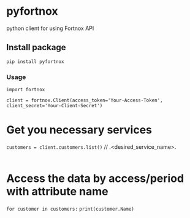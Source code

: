 # pyfortnox
python client for using Fortnox API

## Install package
`pip install pyfortnox`

### Usage
`import fortnox`

`client = fortnox.Client(access_token='Your-Access-Token', client_secret='Your-Client-Secret')`
# Get you necessary services
`customers = client.customers.list()` // <client>.<desired_service_name>.<option>
# Access the data by access/period with attribute name
`for customer in customers:`
    `print(customer.Name)`

